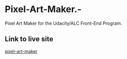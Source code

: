 # Pixel-Art-Maker.-

Pixel Art Maker for the Udacity/ALC Front-End Program.

## Link to live site

[pixel-art-maker](https://pinnicke.github.io/pixel-art-maker/)
